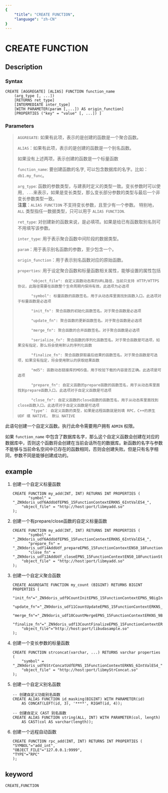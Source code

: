 ```yaml
---
{
    "title": "CREATE FUNCTION",
    "language": "zh-CN"
}
---
```


<!-- 
Licensed to the Apache Software Foundation (ASF) under one
or more contributor license agreements.  See the NOTICE file
distributed with this work for additional information
regarding copyright ownership.  The ASF licenses this file
to you under the Apache License, Version 2.0 (the
"License"); you may not use this file except in compliance
with the License.  You may obtain a copy of the License at

  http://www.apache.org/licenses/LICENSE-2.0

Unless required by applicable law or agreed to in writing,
software distributed under the License is distributed on an
"AS IS" BASIS, WITHOUT WARRANTIES OR CONDITIONS OF ANY
KIND, either express or implied.  See the License for the
specific language governing permissions and limitations
under the License.
-->

# CREATE FUNCTION
## Description
### Syntax

```
CREATE [AGGREGATE] [ALIAS] FUNCTION function_name
    (arg_type [, ...])
    [RETURNS ret_type]
    [INTERMEDIATE inter_type]
    [WITH PARAMETER(param [,...]) AS origin_function]
    [PROPERTIES ("key" = "value" [, ...]) ]
```

### Parameters

> `AGGREGATE`: 如果有此项，表示的是创建的函数是一个聚合函数。
> 
> `ALIAS`：如果有此项，表示的是创建的函数是一个别名函数。
> 
> 如果没有上述两项，表示创建的函数是一个标量函数
> 
> `function_name`: 要创建函数的名字, 可以包含数据库的名字。比如：`db1.my_func`。
>
> `arg_type`: 函数的参数类型，与建表时定义的类型一致。变长参数时可以使用`, ...`来表示，如果是变长类型，那么变长部分参数的类型与最后一个非变长参数类型一致。  
> **注意**：`ALIAS FUNCTION` 不支持变长参数，且至少有一个参数。 特别地，`ALL` 类型指任一数据类型，只可以用于 `ALIAS FUNCTION`.
> 
> `ret_type`: 对创建新的函数来说，是必填项。如果是给已有函数取别名则可不用填写该参数。
> 
> `inter_type`: 用于表示聚合函数中间阶段的数据类型。
> 
> `param`：用于表示别名函数的参数，至少包含一个。
> 
> `origin_function`：用于表示别名函数对应的原始函数。
> 
> `properties`: 用于设定聚合函数和标量函数相关属性，能够设置的属性包括
>       
>           "object_file": 自定义函数动态库的URL路径，当前只支持 HTTP/HTTPS 协议，此路径需要在函数整个生命周期内保持有效。此选项为必选项
>
>           "symbol": 标量函数的函数签名，用于从动态库里面找到函数入口。此选项对于标量函数是必选项
>
>           "init_fn": 聚合函数的初始化函数签名。对于聚合函数是必选项
>
>           "update_fn": 聚合函数的更新函数签名。对于聚合函数是必选项
>           
>           "merge_fn": 聚合函数的合并函数签名。对于聚合函数是必选项
>           
>           "serialize_fn": 聚合函数的序列化函数签名。对于聚合函数是可选项，如果没有指定，那么将会使用默认的序列化函数
>           
>           "finalize_fn": 聚合函数获取最后结果的函数签名。对于聚合函数是可选项，如果没有指定，将会使用默认的获取结果函数
>
>           "md5": 函数动态链接库的MD5值，用于校验下载的内容是否正确。此选项是可选项
> 
>           "prepare_fn": 自定义函数的prepare函数的函数签名，用于从动态库里面找到prepare函数入口。此选项对于自定义函数是可选项
> 
>           "close_fn": 自定义函数的close函数的函数签名，用于从动态库里面找到close函数入口。此选项对于自定义函数是可选项
>           "type"： 自定义函数的类型，如果是远程函数就是则填 RPC，C++的原生 UDF 填 NATIVE， 默认 NATIVE


此语句创建一个自定义函数。执行此命令需要用户拥有 `ADMIN` 权限。

如果 `function_name` 中包含了数据库名字，那么这个自定义函数会创建在对应的数据库中，否则这个函数将会创建在当前会话所在的数据库。新函数的名字与参数不能够与当前命名空间中已存在的函数相同，否则会创建失败。但是只有名字相同，参数不同是能够创建成功的。

## example

1. 创建一个自定义标量函数

    ```
    CREATE FUNCTION my_add(INT, INT) RETURNS INT PROPERTIES (
           "symbol" = 	"_ZN9doris_udf6AddUdfEPNS_15FunctionContextERKNS_6IntValES4_",
        "object_file" = "http://host:port/libmyadd.so"
    );
    ```
	
2. 创建一个有prepare/close函数的自定义标量函数

    ```
    CREATE FUNCTION my_add(INT, INT) RETURNS INT PROPERTIES (
           "symbol" = 	"_ZN9doris_udf6AddUdfEPNS_15FunctionContextERKNS_6IntValES4_",
           "prepare_fn" = "_ZN9doris_udf14AddUdf_prepareEPNS_15FunctionContextENS0_18FunctionStateScopeE",
           "close_fn" = "_ZN9doris_udf12AddUdf_closeEPNS_15FunctionContextENS0_18FunctionStateScopeE",
        "object_file" = "http://host:port/libmyadd.so"
    );
    ```

3. 创建一个自定义聚合函数

    ```
    CREATE AGGREGATE FUNCTION my_count (BIGINT) RETURNS BIGINT PROPERTIES (
        "init_fn"="_ZN9doris_udf9CountInitEPNS_15FunctionContextEPNS_9BigIntValE",
        "update_fn"="_ZN9doris_udf11CountUpdateEPNS_15FunctionContextERKNS_6IntValEPNS_9BigIntValE",
        "merge_fn"="_ZN9doris_udf10CountMergeEPNS_15FunctionContextERKNS_9BigIntValEPS2_",
        "finalize_fn"="_ZN9doris_udf13CountFinalizeEPNS_15FunctionContextERKNS_9BigIntValE",
        "object_file"="http://host:port/libudasample.so"
    );
    ```

4. 创建一个变长参数的标量函数

    ```
    CREATE FUNCTION strconcat(varchar, ...) RETURNS varchar properties (
        "symbol" = "_ZN9doris_udf6StrConcatUdfEPNS_15FunctionContextERKNS_6IntValES4_",
        "object_file" = "http://host:port/libmyStrConcat.so"
    );
    ```

5. 创建一个自定义别名函数

    ```
    -- 创建自定义功能别名函数
    CREATE ALIAS FUNCTION id_masking(BIGINT) WITH PARAMETER(id) 
        AS CONCAT(LEFT(id, 3), '****', RIGHT(id, 4));
    
    -- 创建自定义 CAST 别名函数
    CREATE ALIAS FUNCTION string(ALL, INT) WITH PARAMETER(col, length) 
        AS CAST(col AS varchar(length));
    ```
6. 创建一个远程自动函数
    ```
   CREATE FUNCTION rpc_add(INT, INT) RETURNS INT PROPERTIES (
    "SYMBOL"="add_int",
    "OBJECT_FILE"="127.0.0.1:9999",
    "TYPE"="RPC"
    );
    ```
## keyword

    CREATE,FUNCTION

